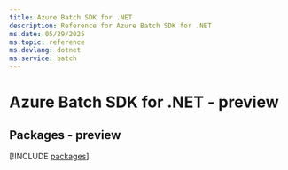 ```yaml
---
title: Azure Batch SDK for .NET
description: Reference for Azure Batch SDK for .NET
ms.date: 05/29/2025
ms.topic: reference
ms.devlang: dotnet
ms.service: batch
---
```

# Azure Batch SDK for .NET - preview
## Packages - preview
[!INCLUDE [packages](batch-index.md)]